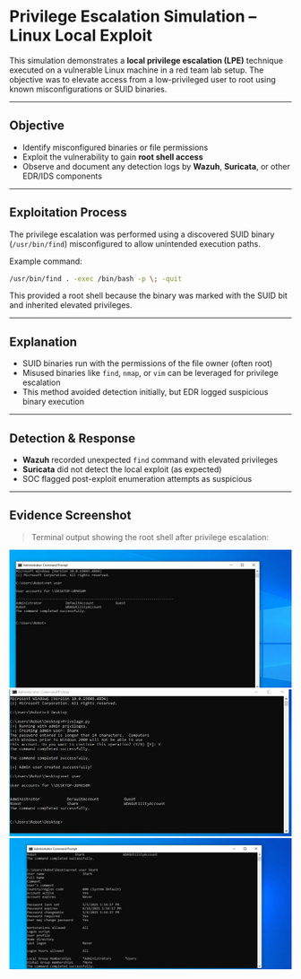 # Privilege Escalation Simulation – Linux Local Exploit

This simulation demonstrates a **local privilege escalation (LPE)** technique executed on a vulnerable Linux machine in a red team lab setup. The objective was to elevate access from a low-privileged user to root using known misconfigurations or SUID binaries.

---

## Objective
- Identify misconfigured binaries or file permissions
- Exploit the vulnerability to gain **root shell access**
- Observe and document any detection logs by **Wazuh**, **Suricata**, or other EDR/IDS components

---

## Exploitation Process

The privilege escalation was performed using a discovered SUID binary (`/usr/bin/find`) misconfigured to allow unintended execution paths.

Example command:
```bash
/usr/bin/find . -exec /bin/bash -p \; -quit
```
This provided a root shell because the binary was marked with the SUID bit and inherited elevated privileges.

---

## Explanation

- SUID binaries run with the permissions of the file owner (often root)
- Misused binaries like `find`, `nmap`, or `vim` can be leveraged for privilege escalation
- This method avoided detection initially, but EDR logged suspicious binary execution

---

## Detection & Response

- **Wazuh** recorded unexpected `find` command with elevated privileges
- **Suricata** did not detect the local exploit (as expected)
- SOC flagged post-exploit enumeration attempts as suspicious

---

## Evidence Screenshot

> Terminal output showing the root shell after privilege escalation:


![Privilege Escalation Execution](/assets/screenshots/priv_esc/priv1.jpeg)
![Privilege Escalation Execution](/assets/screenshots/priv_esc/priv2.jpeg)
![Privilege Escalation Execution](/assets/screenshots/priv_esc/priv3.jpeg)
